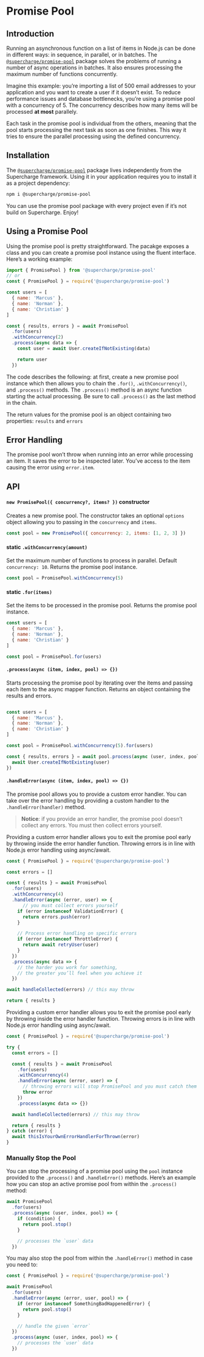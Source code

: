 # Promise Pool


## Introduction
Running an asynchronous function on a list of items in Node.js can be done in different ways: in sequence, in parallel, or in batches. The [`@supercharge/promise-pool`](https://github.com/superchargejs/promise-pool) package solves the problems of running a number of async operations in batches. It also ensures processing the maximum number of functions concurrently.

Imagine this example: you’re importing a list of 500 email addresses to your application and you want to create a user if it doesn’t exist. To reduce performance issues and database bottlenecks, you’re using a promise pool with a concurrency of 5. The concurrency describes how many items will be processed **at most** parallely.

Each task in the promise pool is individual from the others, meaning that the pool starts processing the next task as soon as one finishes. This way it tries to ensure the parallel processing using the defined concurrency.


## Installation
The [`@supercharge/promise-pool`](https://github.com/superchargejs/promise-pool) package lives independently from the Supercharge framework. Using it in your application requires you to install it as a project dependency:

```bash
npm i @supercharge/promise-pool
```

You can use the promise pool package with every project even if it’s not build on Supercharge. Enjoy!


## Using a Promise Pool
Using the promise pool is pretty straightforward. The pacakge exposes a class and you can create a promise pool instance using the fluent interface. Here’s a working example:

```js
import { PromisePool } from '@supercharge/promise-pool'
// or
const { PromisePool } = require('@supercharge/promise-pool')

const users = [
  { name: 'Marcus' },
  { name: 'Norman' },
  { name: 'Christian' }
]

const { results, errors } = await PromisePool
  .for(users)
  .withConcurrency(2)
  .process(async data => {
    const user = await User.createIfNotExisting(data)

    return user
  })
```

The code describes the following: at first, create a new promise pool instance which then allows you to chain the `.for()`, `.withConcurrency()`, and `.process()` methods. The `.process()` method is an async function starting the actual processing. Be sure to call `.process()` as the last method in the chain.

The return values for the promise pool is an object containing two properties: `results` and `errors`


## Error Handling
The promise pool won’t throw when running into an error while processing an item. It saves the error to be inspected later. You’ve access to the item causing the error using `error.item`.


## API

#### `new PromisePool({ concurrency?, items? })` constructor
Creates a new promise pool. The constructor takes an optional `options` object allowing you to passing in the `concurrency` and `items`.

```js
const pool = new PromisePool({ concurrency: 2, items: [1, 2, 3] })
```


#### static `.withConcurrency(amount)`
Set the maximum number of functions to process in parallel. Default `concurrency: 10`. Returns the promise pool instance.

```js
const pool = PromisePool.withConcurrency(5)
```


#### static `.for(items)`
Set the items to be processed in the promise pool. Returns the promise pool instance.

```js
const users = [
  { name: 'Marcus' },
  { name: 'Norman' },
  { name: 'Christian' }
]

const pool = PromisePool.for(users)
```


#### `.process(async (item, index, pool) => {})`
Starts processing the promise pool by iterating over the items and passing each item to the async mapper function. Returns an object containing the results and errors.

```js

const users = [
  { name: 'Marcus' },
  { name: 'Norman' },
  { name: 'Christian' }
]

const pool = PromisePool.withConcurrency(5).for(users)

const { results, errors } = await pool.process(async (user, index, pool) => {
  await User.createIfNotExisting(user)
})
```

#### `.handleError(async (item, index, pool) => {})`
The promise pool allows you to provide a custom error handler. You can take over the error handling by providing a custom handler to the `.handleError(handler)` method.

> **Notice**: if you provide an error handler, the promise pool doesn’t collect any errors. You must then collect errors yourself.

Providing a custom error handler allows you to exit the promise pool early by throwing inside the error handler function. Throwing errors is in line with Node.js error handling using async/await.

```js
const { PromisePool } = require('@supercharge/promise-pool')

const errors = []

const { results } = await PromisePool
  .for(users)
  .withConcurrency(4)
  .handleError(async (error, user) => {
      // you must collect errors yourself
    if (error instanceof ValidationError) {
      return errors.push(error)
    }

    // Process error handling on specific errors
    if (error instanceof ThrottleError) {
      return await retryUser(user)
    }
  })
  .process(async data => {
    // the harder you work for something,
    // the greater you’ll feel when you achieve it
  })

await handleCollected(errors) // this may throw

return { results }
```

Providing a custom error handler allows you to exit the promise pool early by throwing inside the error handler function. Throwing errors is in line with Node.js error handling using async/await.

```js
const { PromisePool } = require('@supercharge/promise-pool')

try {
  const errors = []

  const { results } = await PromisePool
    .for(users)
    .withConcurrency(4)
    .handleError(async (error, user) => {
      // throwing errors will stop PromisePool and you must catch them yourself
      throw error
    })
    .process(async data => {})

  await handleCollected(errors) // this may throw

  return { results }
} catch (error) {
  await thisIsYourOwnErrorHandlerForThrown(error)
}
```


### Manually Stop the Pool
You can stop the processing of a promise pool using the `pool` instance provided to the `.process()` and `.handleError()` methods. Here’s an example how you can stop an active promise pool from within the `.process()` method:

```js
await PromisePool
  .for(users)
  .process(async (user, index, pool) => {
    if (condition) {
      return pool.stop()
    }

    // processes the `user` data
  })
```

You may also stop the pool from within the `.handleError()` method in case you need to:

```js
const { PromisePool } = require('@supercharge/promise-pool')

await PromisePool
  .for(users)
  .handleError(async (error, user, pool) => {
    if (error instanceof SomethingBadHappenedError) {
      return pool.stop()
    }

    // handle the given `error`
  })
  .process(async (user, index, pool) => {
    // processes the `user` data
  })
```
